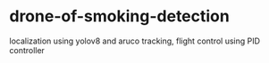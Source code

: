 # drone-of-smoking-detection
localization using yolov8 and aruco tracking, flight control using PID controller
